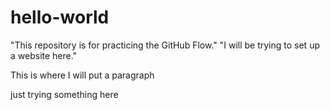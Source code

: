 # hello-world
"This repository is for practicing the GitHub Flow."
"I will be trying to set up a website here."


<p>This is where I will put a paragraph</p>
 just trying something here